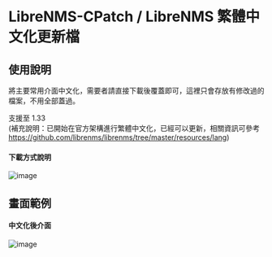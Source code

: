 # LibreNMS-CPatch / LibreNMS 繁體中文化更新檔


## 使用說明
  
將主要常用介面中文化，需要者請直接下載後覆蓋即可，這裡只會存放有修改過的檔案，不用全部蓋過。

支援至 1.33  
(補充說明：已開始在官方架構進行繁體中文化，已經可以更新，相關資訊可參考 https://github.com/librenms/librenms/tree/master/resources/lang)




#### 下載方式說明
![image](https://raw.githubusercontent.com/jasoncheng7115/librenms-cpatch/master/%E8%AA%AA%E6%98%8E%E5%9C%96/zipdownload.png)

  
  
## 畫面範例


#### 中文化後介面
![image](https://raw.githubusercontent.com/jasoncheng7115/librenms-cpatch/master/%E8%AA%AA%E6%98%8E%E5%9C%96/device.png)
